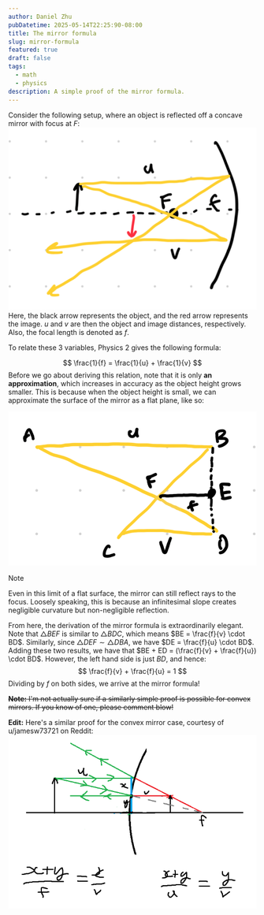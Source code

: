 ```yaml
---
author: Daniel Zhu
pubDatetime: 2025-05-14T22:25:90-08:00
title: The mirror formula
slug: mirror-formula
featured: true
draft: false
tags:
  - math
  - physics
description: A simple proof of the mirror formula.
---
```

Consider the following setup, where an object is reflected off a concave mirror with focus at $F$:
![md](../../assets/images/Pasted%20image%2020250514223100.png)
Here, the black arrow represents the object, and the red arrow represents the image. $u$ and $v$ are then the object and image distances, respectively. Also, the focal length is denoted as $f$.

To relate these 3 variables, Physics 2 gives the following formula:

$$
\frac{1}{f} = \frac{1}{u} + \frac{1}{v}
$$ 
Before we go about deriving this relation, note that it is only **an approximation**, which increases in accuracy as the object height grows smaller. This is because when the object height is small, we can approximate the surface of the mirror as a flat plane, like so:

![md](../../assets/images/Pasted%20image%2020250514223630.png)


>[!Note] 
> Even in this limit of a flat surface, the mirror can still reflect rays to the focus. Loosely speaking, this is because an infinitesimal slope creates negligible curvature but non-negligible reflection.

From here, the derivation of the mirror formula is extraordinarily elegant. Note that  $\triangle BEF$ is similar to $\triangle BDC$, which means $BE = \frac{f}{v} \cdot BD$. Similarly, since $\triangle DEF \sim \triangle DBA$, we have $DE = \frac{f}{u} \cdot BD$. Adding these two results, we have that $BE + ED = (\frac{f}{v} + \frac{f}{u}) \cdot BD$. However, the left hand side is just $BD$, and hence:
$$
\frac{f}{v} + \frac{f}{u} = 1
$$
Dividing by $f$ on both sides, we arrive at the mirror formula!

~~**Note:** I'm not actually sure if a similarly simple proof is possible for convex mirrors. If you know of one, please comment blow!~~

**Edit:** Here's a similar proof for the convex mirror case, courtesy of u/jamesw73721 on Reddit:
![md](../../assets/images/Pasted%20image%2020250527144953.png)